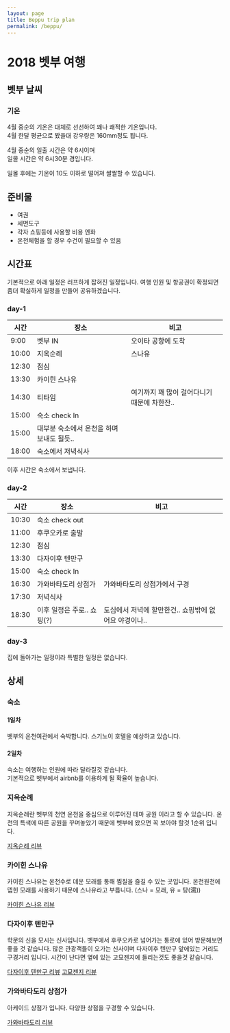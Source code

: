 ```yaml
---
layout: page
title: Beppu trip plan
permalink: /beppu/
---
```

# 2018 벳부 여행

## 벳부 날씨

### 기온
4월 중순의 기온은 대체로 선선하여 꽤나 쾌적한 기온입니다.  
4월 한달 평균으로 봤을대 강우량은 160mm정도 됩니다.  

4월 중순의 일출 시간은 약 6시이며  
일몰 시간은 약 6시30분 경입니다.

일몰 후에는 기온이 10도 이하로 떨어져 쌀쌀할 수 있습니다.

## 준비물
* 여권
* 세면도구
* 각자 쇼핑등에 사용할 비용 엔화
* 온천체험을 할 경우 수건이 필요할 수 있음

## 시간표

기본적으로 아래 일정은 러프하게 잡혀진 일정입니다.
여행 인원 및 항공권이 확정되면 좀더 확실하게 일정을 만들어 공유하겠습니다.
  
### day-1
  
| 시간 | 장소 | 비고 |
| - | - | - |
| 9:00 | 벳부 IN | 오이타 공항에 도착 |
| 10:00| 지옥순례 | 스나유 |
| 12:30 | 점심 | |
| 13:30 | 카이힌 스나유 | |
| 14:30 | 티타임 | 여기까지 꽤 많이 걸어다니기 때문에 차한잔.. |
| 15:00 | 숙소 check In | |
| 15:00 | 대부분 숙소에서 온천을 하며 보내도 될듯.. | |
| 18:00 | 숙소에서 저녁식사 | |
  
이후 시간은 숙소에서 보냅니다.

### day-2
  
| 시간 | 장소 | 비고 |
| - | - | - |
| 10:30 | 숙소 check out |  |
| 11:00 | 후쿠오카로 출발 |  |
| 12:30 | 점심 |  |
| 13:30 | 다자이후 텐만구 |  |
| 15:00 | 숙소 check In |  |
| 16:30 | 가와바타도리 상점가 | 가와바타도리 상점가에서 구경 |
| 17:30 | 저녁식사 |  |
| 18:30 | 이후 일정은 주로.. 쇼핑(?) | 도심에서 저녁에 할만한건.. 쇼핑밖에 없어요 야경이나.. |

### day-3
집에 돌아가는 일정이라 특별한 일정은 없습니다.  

## 상세

### 숙소

#### 1일차
벳부의 온천여관에서 숙박합니다.
스기노이 호텔을 예상하고 있습니다.

#### 2일차
숙소는 여행하는 인원에 따라 달라질것 같습니다.  
기본적으로 벳부에서 airbnb를 이용하게 될 확율이 높습니다.


### 지옥순례
지옥순례란 벳부의 천연 온천을 중심으로 이루어진 테마 공원 이라고 할 수 있습니다.
온천의 특색에 따른 공원을 꾸며놓았기 때문에 벳부에 왔으면 꼭 보아야 할것 1순위 입니다.

[지옥순례 리뷰](http://getabout.hanatour.com/archives/87660)

### 카이힌 스나유
카이힌 스나유는 온천수로 데운 모래를 통해 찜질을 즐길 수 있는 곳입니다.
온천원천에 뎁힌 모래를 사용하기 때문에 스나유라고 부릅니다. (스나 = 모래, 유 = 탕(湯))

[카이힌 스나유 리뷰](http://130.pe.kr/268)

### 다자이후 텐만구
학문의 신을 모시는 신사입니다.
벳부에서 후쿠오카로 넘어가는 통로에 있어 방문해보면 좋을 것 같습니다.
많은 관광객들이 오가는 신사이며 다자이후 텐만구 앞에있는 거리도 구경거리 입니다.
시간이 난다면 옆에 있는 고묘젠지에 들리는것도 좋을것 같습니다.

[다자이후 텐만구 리뷰](https://ycjeon89.blog.me/221190229354)
[고묘젠지 리뷰](http://blog.naver.com/PostView.nhn?blogId=everlsk&logNo=40203330227)

### 가와바타도리 상점가

아케이드 상점가 입니다.
다양한 상점을 구경할 수 있습니다.

[가와바타도리 리뷰](https://m.blog.naver.com/PostView.nhn?blogId=bada3347&logNo=221044289862&proxyReferer=https%3A%2F%2Fwww.google.co.kr%2F)